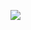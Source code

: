 <a href="https://copr.fedorainfracloud.org/coprs/jturney/mingw-zstd/package/mingw-zstd/"><img src="https://copr.fedorainfracloud.org/coprs/jturney/mingw-zstd/package/mingw-zstd/status_image/last_build.png" /></a>
